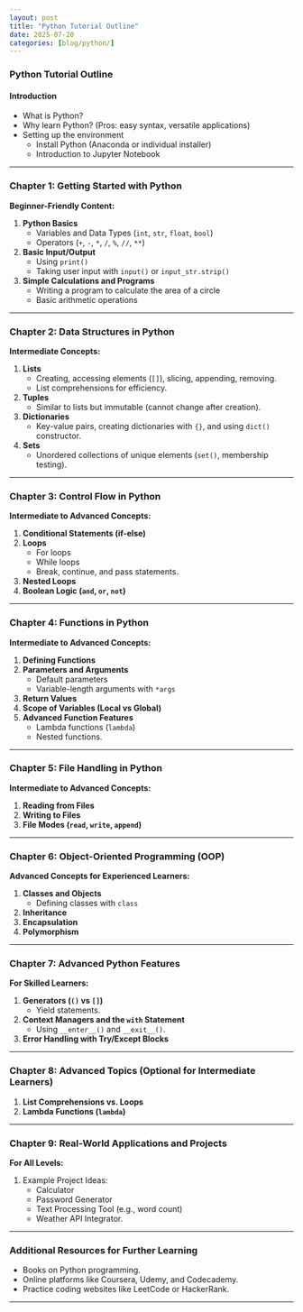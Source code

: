 ```yaml
---
layout: post
title: "Python Tutorial Outline"
date: 2025-07-20
categories: [blog/python/]
---
```


### **Python Tutorial Outline**

#### **Introduction**
- What is Python?
- Why learn Python? (Pros: easy syntax, versatile applications)
- Setting up the environment
  - Install Python (Anaconda or individual installer)
  - Introduction to Jupyter Notebook

---

### **Chapter 1: Getting Started with Python**
**Beginner-Friendly Content:**
1. **Python Basics**
   - Variables and Data Types (`int`, `str`, `float`, `bool`)
   - Operators (`+`, `-`, `*`, `/`, `%`, `//`, `**`)
2. **Basic Input/Output**
   - Using `print()`
   - Taking user input with `input()` or `input_str.strip()`
3. **Simple Calculations and Programs**
   - Writing a program to calculate the area of a circle
   - Basic arithmetic operations

---

### **Chapter 2: Data Structures in Python**
**Intermediate Concepts:**
1. **Lists**
   - Creating, accessing elements (`[]`), slicing, appending, removing.
   - List comprehensions for efficiency.
2. **Tuples**
   - Similar to lists but immutable (cannot change after creation).
3. **Dictionaries**
   - Key-value pairs, creating dictionaries with `{}`, and using `dict()` constructor.
4. **Sets**
   - Unordered collections of unique elements (`set()`, membership testing).

---

### **Chapter 3: Control Flow in Python**
**Intermediate to Advanced Concepts:**
1. **Conditional Statements (if-else)**
2. **Loops**
   - For loops
   - While loops
   - Break, continue, and pass statements.
3. **Nested Loops**
4. **Boolean Logic (`and`, `or`, `not`)**

---

### **Chapter 4: Functions in Python**
**Intermediate to Advanced Concepts:**
1. **Defining Functions**
2. **Parameters and Arguments**
   - Default parameters
   - Variable-length arguments with `*args`
3. **Return Values**
4. **Scope of Variables (Local vs Global)**
5. **Advanced Function Features**
   - Lambda functions (`lambda`)
   - Nested functions.

---

### **Chapter 5: File Handling in Python**
**Intermediate to Advanced Concepts:**
1. **Reading from Files**
2. **Writing to Files**
3. **File Modes (`read`, `write`, `append`)**

---

### **Chapter 6: Object-Oriented Programming (OOP)**
**Advanced Concepts for Experienced Learners:**
1. **Classes and Objects**
   - Defining classes with `class`
2. **Inheritance**
3. **Encapsulation**
4. **Polymorphism**

---

### **Chapter 7: Advanced Python Features**
**For Skilled Learners:**
1. **Generators (`()` vs `[]`)** 
   - Yield statements.
2. **Context Managers and the `with` Statement**
   - Using `__enter__()` and `__exit__()`.
3. **Error Handling with Try/Except Blocks**

---

### **Chapter 8: Advanced Topics (Optional for Intermediate Learners)**
1. **List Comprehensions vs. Loops**
2. **Lambda Functions (`lambda`)**

---

### **Chapter 9: Real-World Applications and Projects**
**For All Levels:**
1. Example Project Ideas:
   - Calculator
   - Password Generator
   - Text Processing Tool (e.g., word count)
   - Weather API Integrator.

---

### **Additional Resources for Further Learning**
- Books on Python programming.
- Online platforms like Coursera, Udemy, and Codecademy.
- Practice coding websites like LeetCode or HackerRank.

---
